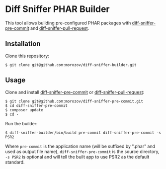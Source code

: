 Diff Sniffer PHAR Builder
============================

This tool allows building pre-configured PHAR packages with [diff-sniffer-pre-commit](https://github.com/morozov/diff-sniffer-pre-commit) and [diff-sniffer-pull-request](https://github.com/morozov/diff-sniffer-pull-request).

Installation
------------

Clone this repository:
```
$ git clone git@github.com:morozov/diff-sniffer-builder.git
```

Usage
-----

Clone and install [diff-sniffer-pre-commit](https://github.com/morozov/diff-sniffer-pre-commit) or [diff-sniffer-pull-request](https://github.com/morozov/diff-sniffer-pull-request):
```
$ git clone git@github.com:morozov/diff-sniffer-pre-commit.git
$ cd diff-sniffer-pre-commit
$ composer update
$ cd -
```

Run the builder:
```
$ diff-sniffer-builder/bin/build pre-commit diff-sniffer-pre-commit -s PSR2
```

Where `pre-commit` is the application name (will be suffixed by ".phar" and used as output file name), `diff-sniffer-pre-commit` is the source directory, `-s PSR2` is optional and will tell the built app to use PSR2 as the default standard.
